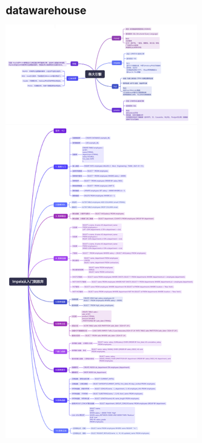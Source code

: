 # datawarehouse

![impala&hql&mysql&presto各大引擎对比](https://github.com/easonnum1/datawarehouse/blob/main/%E6%95%B0%E6%8D%AE%E5%BC%95%E6%93%8E.png)
![Impala入门图文](https://github.com/easonnum1/datawarehouse/blob/main/Impala%E5%85%A5%E9%97%A8.png)
